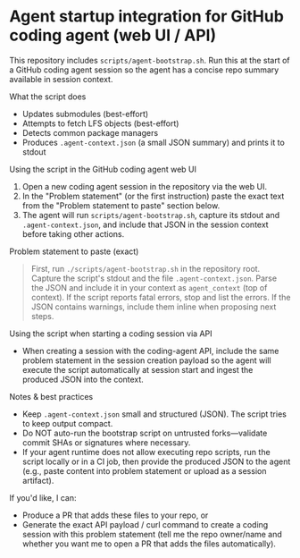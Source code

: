 # Agent startup integration for GitHub coding agent (web UI / API)

This repository includes `scripts/agent-bootstrap.sh`. Run this at the start of a GitHub coding agent session so the agent has a concise repo summary available in session context.

What the script does
- Updates submodules (best-effort)
- Attempts to fetch LFS objects (best-effort)
- Detects common package managers
- Produces `.agent-context.json` (a small JSON summary) and prints it to stdout

Using the script in the GitHub coding agent web UI
1. Open a new coding agent session in the repository via the web UI.
2. In the "Problem statement" (or the first instruction) paste the exact text from the "Problem statement to paste" section below.
3. The agent will run `scripts/agent-bootstrap.sh`, capture its stdout and `.agent-context.json`, and include that JSON in the session context before taking other actions.

Problem statement to paste (exact)
> First, run `./scripts/agent-bootstrap.sh` in the repository root. Capture the script's stdout and the file `.agent-context.json`. Parse the JSON and include it in your context as `agent_context` (top of context). If the script reports fatal errors, stop and list the errors. If the JSON contains warnings, include them inline when proposing next steps.

Using the script when starting a coding session via API
- When creating a session with the coding-agent API, include the same problem statement in the session creation payload so the agent will execute the script automatically at session start and ingest the produced JSON into the context.

Notes & best practices
- Keep `.agent-context.json` small and structured (JSON). The script tries to keep output compact.
- Do NOT auto-run the bootstrap script on untrusted forks—validate commit SHAs or signatures where necessary.
- If your agent runtime does not allow executing repo scripts, run the script locally or in a CI job, then provide the produced JSON to the agent (e.g., paste content into problem statement or upload as a session artifact).

If you'd like, I can:
- Produce a PR that adds these files to your repo, or
- Generate the exact API payload / curl command to create a coding session with this problem statement (tell me the repo owner/name and whether you want me to open a PR that adds the files automatically).
